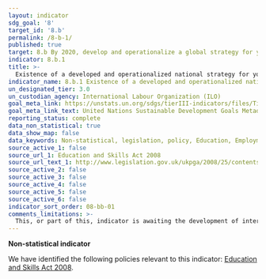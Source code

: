 ```yaml
---
layout: indicator
sdg_goal: '8'
target_id: '8.b'
permalink: /8-b-1/
published: true
target: 8.b By 2020, develop and operationalize a global strategy for youth employment and implement the Global Jobs Pact of the International Labour Organization
indicator: 8.b.1
title: >-
  Existence of a developed and operationalized national strategy for youth employment, as a distinct strategy or as part of a national employment strategy
indicator_name: 8.b.1 Existence of a developed and operationalized national strategy for youth employment, as a distinct strategy or as part of a national employment strategy
un_designated_tier: 3.0
un_custodian_agency: International Labour Organization (ILO)
goal_meta_link: https://unstats.un.org/sdgs/tierIII-indicators/files/Tier3-08-b-01.pdf
goal_meta_link_text: United Nations Sustainable Development Goals Metadata (PDF 526 KB)
reporting_status: complete
data_non_statistical: true
data_show_map: false
data_keywords: Non-statistical, legislation, policy, Education, Employment, skills
source_active_1: false
source_url_1: Education and Skills Act 2008
source_url_text_1: http://www.legislation.gov.uk/ukpga/2008/25/contents
source_active_2: false
source_active_3: false
source_active_4: false
source_active_5: false
source_active_6: false
indicator_sort_order: 08-bb-01
comments_limitations: >-
  This, or part of this, indicator is awaiting the development of internationally established methodology and standards (classified by the UN as tier 3). Data follows the UN specification for this indicator. This indicator has been identified in collaboration with topic experts.
---
```

**Non-statistical indicator**

We have identified the following policies relevant to this indicator: [Education and Skills Act 2008](http://www.legislation.gov.uk/ukpga/2008/25/contents).